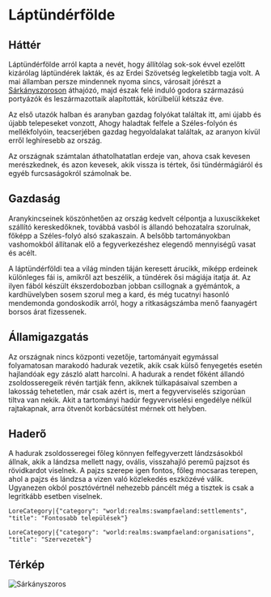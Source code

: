 # Láptündérfölde

## Háttér

Láptündérfölde arról kapta a nevét, hogy állítólag sok-sok évvel ezelőtt kizárólag láptündérek lakták, és az Erdei Szövetség legkeletibb tagja volt. A mai államban persze mindennek nyoma sincs, városait jórészt a [Sárkányszoroson]((world:realms:dragon_straits:realm)) áthajózó, majd észak felé induló godora származású portyázók és leszármazottaik alapították, körülbelül kétszáz éve.

Az első utazók halban és aranyban gazdag folyókat találtak itt, ami újabb és újabb telepeseket vonzott, Ahogy haladtak felfele a Széles-folyón és mellékfolyóin, teacserjében gazdag hegyoldalakat találtak, az aranyon kívül erről leghíresebb az ország.

Az országnak számtalan áthatolhatatlan erdeje van, ahova csak kevesen merészkednek, és azon kevesek, akik vissza is tértek, ősi tündérmágiáról és egyéb furcsaságokról számolnak be.

## Gazdaság

Aranykincseinek köszönhetően az ország kedvelt célpontja a luxuscikkeket szállító kereskedőknek, továbbá vasból is állandó behozatalra szorulnak, főképp a Széles-folyó alsó szakaszain. A belsőbb tartományokban vashomokból állítanak elő a fegyverkezéshez elegendő mennyiségű vasat és acélt.

A láptündérföldi tea a világ minden táján keresett árucikk, miképp erdeinek különleges fái is, amikről azt beszélik, a tündérek ősi mágiája itatja át. Az ilyen fából készült ékszerdobozban jobban csillognak a gyémántok, a kardhüvelyben sosem szorul meg a kard, és még tucatnyi hasonló mendemonda gondoskodik arról, hogy a ritkaságszámba menő faanyagért borsos árat fizessenek.

## Államigazgatás

Az országnak nincs központi vezetője, tartományait egymással folyamatosan marakodó hadurak vezetik, akik csak külső fenyegetés esetén hajlandóak  egy zászló alatt harcolni. A hadurak a rendet főként állandó zsoldosseregeik révén tartják fenn, akiknek túlkapásaival szemben a lakosság tehetetlen, már csak azért is, mert a fegyverviselés szigorúan tiltva van nekik. Akit a tartományi hadúr fegyverviselési engedélye nélkül rajtakapnak, arra ötvenöt korbácsütést mérnek ott helyben.

## Haderő

A hadurak zsoldosseregei főleg könnyen felfegyverzett lándzsásokból állnak, akik a lándzsa mellett nagy, ovális, visszahajló peremű pajzsot és rövidkardot viselnek. A pajzs szerepe igen fontos, főleg mocsaras terepen, ahol a pajzs és lándzsa a vizen való közlekedés eszközévé válik. Ugyanezen okból posztóvértnél nehezebb páncélt még a tisztek is csak a legritkább esetben viselnek.

`LoreCategory|{"category": "world:realms:swampfaeland:settlements", "title": "Fontosabb települések"}`

`LoreCategory|{"category": "world:realms:swampfaeland:organisations", "title": "Szervezetek"}`

## Térkép

![Sárkányszoros](/assets/lore/maps/swampfaeland_hu.png)


